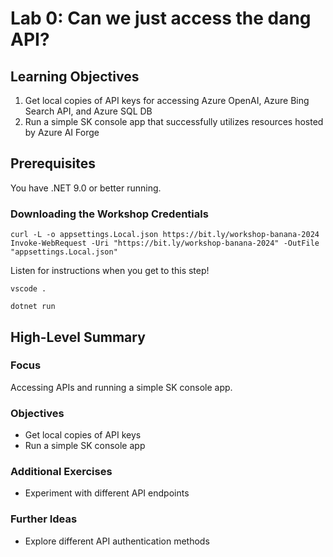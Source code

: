 # Lab 0: Can we just access the dang API?

## Learning Objectives

1. Get local copies of API keys for accessing Azure OpenAI, Azure Bing Search API, and Azure SQL DB
2. Run a simple SK console app that successfully utilizes resources hosted by Azure AI Forge

## Prerequisites

You have .NET 9.0 or better running.

### Downloading the Workshop Credentials

```console
curl -L -o appsettings.Local.json https://bit.ly/workshop-banana-2024
Invoke-WebRequest -Uri "https://bit.ly/workshop-banana-2024" -OutFile "appsettings.Local.json"
```

Listen for instructions when you get to this step!

```console
vscode .
```

```console
dotnet run
```

## High-Level Summary

### Focus
Accessing APIs and running a simple SK console app.

### Objectives
- Get local copies of API keys
- Run a simple SK console app

### Additional Exercises
- Experiment with different API endpoints

### Further Ideas
- Explore different API authentication methods
